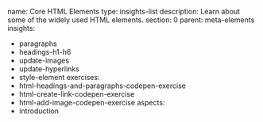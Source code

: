 name: Core HTML Elements
type: insights-list
description: Learn about some of the widely used HTML elements.
section: 0
parent: meta-elements
insights:
  - paragraphs
  - headings-h1-h6
  - update-images
  - update-hyperlinks
  - style-element
exercises:
  - html-headings-and-paragraphs-codepen-exercise
  - html-create-link-codepen-exercise
  - html-add-image-codepen-exercise
aspects:
  - introduction
 
